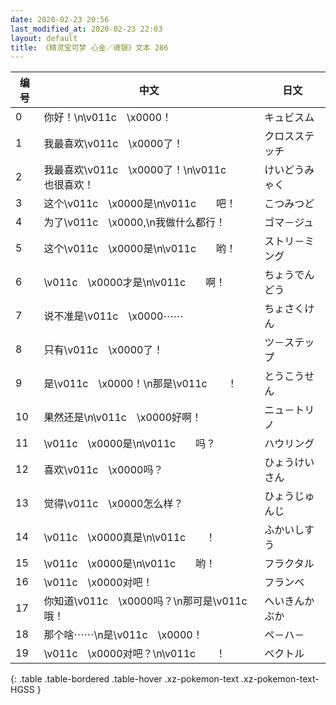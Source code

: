 ```yaml
---
date: 2020-02-23 20:56
last_modified_at: 2020-02-23 22:03
layout: default
title: 《精灵宝可梦 心金／魂银》文本 286
---
```

| 编号 | 中文 | 日文 |
| ---- | ---- | ---- |
| 0 | 你好！\n\v011c　\x0000！ | キュビスム |
| 1 | 我最喜欢\v011c　\x0000了！ | クロスステッチ |
| 2 | 我最喜欢\v011c　\x0000了！\n\v011c　　也很喜欢！ | けいどうみゃく |
| 3 | 这个\v011c　\x0000是\n\v011c　　吧！ | こつみつど |
| 4 | 为了\v011c　\x0000,\n我做什么都行！ | ゴマ－ジュ |
| 5 | 这个\v011c　\x0000是\n\v011c　　哟！ | ストリ－ミング |
| 6 | \v011c　\x0000才是\n\v011c　　啊！ | ちょうでんどう |
| 7 | 说不准是\v011c　\x0000⋯⋯ | ちょさくけん |
| 8 | 只有\v011c　\x0000了！ | ツ－ステップ |
| 9 | 是\v011c　\x0000！\n那是\v011c　　！ | とうこうせん |
| 10 | 果然还是\n\v011c　\x0000好啊！ | ニュ－トリノ |
| 11 | \v011c　\x0000是\n\v011c　　吗？ | ハウリング |
| 12 | 喜欢\v011c　\x0000吗？ | ひょうけいさん |
| 13 | 觉得\v011c　\x0000怎么样？ | ひょうじゅんじ |
| 14 | \v011c　\x0000真是\n\v011c　　！ | ふかいしすう |
| 15 | \v011c　\x0000是\n\v011c　　哟！ | フラクタル |
| 16 | \v011c　\x0000对吧！ | フランベ |
| 17 | 你知道\v011c　\x0000吗？\n那可是\v011c　　哦！ | へいきんかぶか |
| 18 | 那个啥⋯⋯\n是\v011c　\x0000！ | ペ－ハ－ |
| 19 | \v011c　\x0000对吧？\n\v011c　　！ | ベクトル |
{: .table .table-bordered .table-hover .xz-pokemon-text .xz-pokemon-text-HGSS }